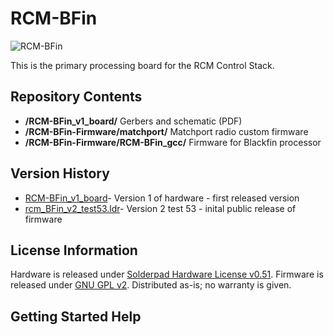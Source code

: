 RCM-BFin
========================

![RCM-BFin](http://engineering3.org/wp-content/uploads/GitHub/RCM-BFin.jpg)

This is the primary processing board for the RCM Control Stack.


Repository Contents
-------------------

* **/RCM\-BFin\_v1_board/** Gerbers and schematic (PDF)
* **/RCM\-BFin\-Firmware/matchport/** Matchport radio custom firmware
* **/RCM\-BFin\-Firmware/RCM-BFin_gcc/** Firmware for Blackfin processor


Version History
---------------
* [RCM\-BFin\_v1\_board](https://github.com/Engineering-3/RCM-BFin/tree/master/RCM-BFin_v1_board)- Version 1 of hardware - first released version
* [rcm\_BFin\_v2\_test53.ldr](https://github.com/Engineering-3/RCM-BFin/blob/master/RCM-BFin-Firmware/RCM-BFin_gcc/releases/rcm_bfin_v2_test53.ldr)- Version 2 test 53 - inital public release of firmware


License Information
-------------------
Hardware is released under [Solderpad Hardware License v0.51](http://solderpad.org/licenses/SHL-0.51/).
Firmware is released under [GNU GPL v2](http://www.gnu.org/licenses/old-licenses/gpl-2.0.html).
Distributed as-is; no warranty is given.


Getting Started Help
--------------------
